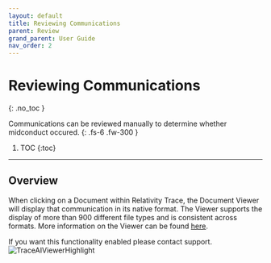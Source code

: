 ```yaml
---
layout: default
title: Reviewing Communications
parent: Review
grand_parent: User Guide
nav_order: 2
---
```


# Reviewing Communications
{: .no_toc }

Communications can be reviewed manually to determine whether midconduct occured.
{: .fs-6 .fw-300 }

1. TOC
{:toc}

---

## Overview
When clicking on a Document within Relativity Trace, the Document Viewer will display that communication in its native format. The Viewer supports the display of more than 900 different file types and is consistent across formats. More information on the Viewer can be found [here](https://help.relativity.com/RelativityOne/Content/Relativity/Viewer/Viewer.htm).

If you want this functionality enabled please contact support.
![TraceAIViewerHighlight](/user_guide/media/trade_reconstruction/TraceAIViewerHighlight.png)
